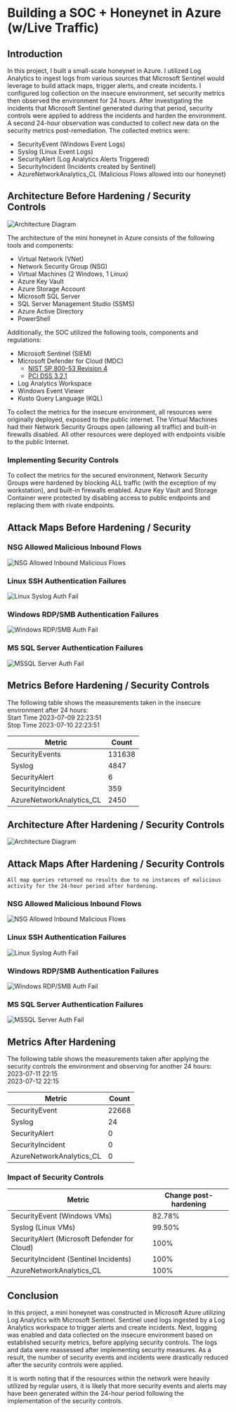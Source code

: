 # Building a SOC + Honeynet in Azure (w/Live Traffic)

<!-- Note: This is a general overview. For a more in-depth (read: lengthy) walkthrough of the process, check my [Field Notes](https://iruldanet.gitlab.io/field-notes/azure-soc-honeynet/). -->

<!-- Insert Project Image -->

## Introduction

In this project, I built a small-scale honeynet in Azure. I utilized Log Analytics to ingest logs from various sources that Microsoft Sentinel would leverage to build attack maps, trigger alerts, and create incidents. I configured log collection on the insecure environment, set security metrics then observed the environment for 24 hours. After investigating the incidents that Microsoft Sentinel generated during that period, security controls were applied to address the incidents and harden the environment. A second 24-hour observation was conducted to collect new data on the security metrics post-remediation. The collected metrics were:

- SecurityEvent (Windows Event Logs)
- Syslog (Linux Event Logs)
- SecurityAlert (Log Analytics Alerts Triggered)
- SecurityIncident (Incidents created by Sentinel)
- AzureNetworkAnalytics_CL (Malicious Flows allowed into our honeynet)

## Architecture Before Hardening / Security Controls
![Architecture Diagram](./Architecture-Topology/architecture-before.png)<br>

The architecture of the mini honeynet in Azure consists of the following tools and components:

- Virtual Network (VNet)
- Network Security Group (NSG)
- Virtual Machines (2 Windows, 1 Linux)
- Azure Key Vault
- Azure Storage Account
- Microsoft SQL Server
- SQL Server Management Studio (SSMS)
- Azure Active Directory
- PowerShell

Additionally, the SOC utilized the following tools, components and regulations: 
- Microsoft Sentinel (SIEM)
- Microsoft Defender for Cloud (MDC)
  - [NIST SP 800-53 Revision 4](https://csrc.nist.gov/publications/detail/sp/800-53/rev-4/archive/2015-01-22)
  - [PCI DSS 3.2.1](https://listings.pcisecuritystandards.org/documents/PCI_DSS-QRG-v3_2_1.pdf) 
- Log Analytics Workspace
- Windows Event Viewer
- Kusto Query Language (KQL)

To collect the metrics for the insecure environment, all resources were originally deployed, exposed to the  public internet. The Virtual Machines had their Network Security Groups open (allowing all traffic) and built-in firewalls disabled. All other resources were deployed with endpoints visible to the public Internet.

### Implementing Security Controls

To collect the metrics for the secured environment, Network Security Groups were hardened by blocking ALL traffic (with the exception of my workstation), and built-in firewalls enabled. Azure Key Vault and Storage Container were protected by disabling access to public endpoints and replacing them with rivate endpoints.

## Attack Maps Before Hardening / Security 

### NSG Allowed Malicious Inbound Flows
![NSG Allowed Inbound Malicious Flows](./Attack-Maps/nsg.png)<br>

### Linux SSH Authentication Failures
![Linux Syslog Auth Fail](./Attack-Maps/syslog.png)<br>

### Windows RDP/SMB Authentication Failures
![Windows RDP/SMB Auth Fail](./Attack-Maps/windows-rdp-smb.png)<br>

### MS SQL Server Authentication Failures
![MSSQL Server Auth Fail](./Attack-Maps/mssql.png)<br>

## Metrics Before Hardening / Security Controls

The following table shows the measurements taken in the insecure environment after 24 hours: <br>
Start Time	2023-07-09 22:23:51 <br>
Stop Time	2023-07-10 22:23:51

| Metric                   | Count
| ------------------------ | -----
| SecurityEvents           | 131638
| Syslog                   | 4847
| SecurityAlert            | 6
| SecurityIncident         | 359
| AzureNetworkAnalytics_CL | 2450


## Architecture After Hardening / Security Controls
![Architecture Diagram](./Architecture-Topology/architecture-after2.png)<br>


## Attack Maps After Hardening / Security Controls

```All map queries returned no results due to no instances of malicious activity for the 24-hour period after hardening.```

### NSG Allowed Malicious Inbound Flows
![NSG Allowed Inbound Malicious Flows](./Attack-Maps/nsg-after.png)<br>

### Linux SSH Authentication Failures
![Linux Syslog Auth Fail](./Attack-Maps/syslog-after.png)<br>

### Windows RDP/SMB Authentication Failures
![Windows RDP/SMB Auth Fail](./Attack-Maps/windows-rdp-smb-after.png)<br>

### MS SQL Server Authentication Failures
![MSSQL Server Auth Fail](./Attack-Maps/mssql-after.png)<br>

## Metrics After Hardening 

The following table shows the measurements taken after applying the security controls the environment and observing for another 24 hours: <br />
2023-07-11 22:15<br />
2023-07-12 22:15

| Metric                   | Count
| ------------------------ | -----
| SecurityEvent            | 22668
| Syslog                   | 24
| SecurityAlert            | 0
| SecurityIncident         | 0
| AzureNetworkAnalytics_CL | 0

### Impact of Security Controls 

| Metric                                       | Change post-hardening
| -------------------------------------------- | -----
| SecurityEvent (Windows VMs)                  | 82.78%
| Syslog (Linux VMs)                           | 99.50%
| SecurityAlert (Microsoft Defender for Cloud) | 100%
| SecurityIncident (Sentinel Incidents)        | 100%
| AzureNetworkAnalytics_CL                     | 100%

## Conclusion

In this project, a mini honeynet was constructed in Microsoft Azure utilizing Log Analytics with Microsoft Sentinel. Sentinel used logs ingested by a Log Analytics workspace to trigger alerts and create incidents. Next, logging was enabled and data collected on the insecure environment based on established security metrics, before applying security controls. The logs and data were reassessed after implementing security measures. As a result, the number of security events and incidents were drastically reduced after the security controls were applied. 

It is worth noting that if the resources within the network were heavily utilized by regular users, it is likely that more security events and alerts may have been generated within the 24-hour period following the implementation of the security controls.


